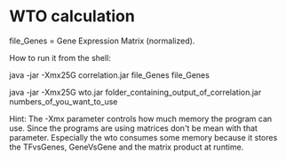 # WTO calculation

file_Genes = Gene Expression Matrix (normalized).

How to run it from the shell:

java -jar -Xmx25G correlation.jar file_Genes file_Genes

java -jar -Xmx25G wto.jar folder_containing_output_of_correlation.jar
numbers_of_you_want_to_use

Hint: The -Xmx parameter controls how much memory the program can use.
Since the programs are using matrices don't be mean with that parameter.
Especially the wto consumes some memory because it stores the TFvsGenes,
GeneVsGene and the matrix product at runtime.
